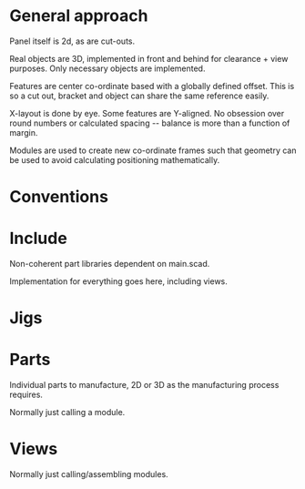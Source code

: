 # General approach
Panel itself is 2d, as are cut-outs.

Real objects are 3D, implemented in front and behind for clearance + view
purposes.  Only necessary objects are implemented.

Features are center co-ordinate based with a globally defined offset. This is
so a cut out, bracket and object can share the same reference easily.

X-layout is done by eye. Some features are Y-aligned. No obsession over round
numbers or calculated spacing -- balance is more than a function of margin.

Modules are used to create new co-ordinate frames such that geometry can be
used to avoid calculating positioning mathematically.

# Conventions


# Include

Non-coherent part libraries dependent on main.scad.

Implementation for everything goes here, including views.

# Jigs


# Parts

Individual parts to manufacture, 2D or 3D as the manufacturing process
requires.

Normally just calling a module.

# Views

Normally just calling/assembling modules.
